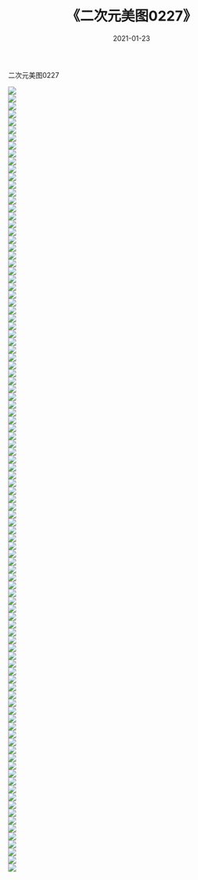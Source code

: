 ﻿---
layout: post
title:  《二次元美图0227》
date:   2021-01-23
img: http://imgx.orgx.ga/二次元/2021/二次元美图0227/000.jpg
categories: [美女, 清纯, 唯美]
---

二次元美图0227

 ![](http://imgx.orgx.ga/二次元/2021/二次元美图0227/001.jpg) <br>![](http://imgx.orgx.ga/二次元/2021/二次元美图0227/002.jpg) <br>![](http://imgx.orgx.ga/二次元/2021/二次元美图0227/003.jpg) <br>![](http://imgx.orgx.ga/二次元/2021/二次元美图0227/004.jpg) <br>![](http://imgx.orgx.ga/二次元/2021/二次元美图0227/005.jpg) <br>![](http://imgx.orgx.ga/二次元/2021/二次元美图0227/006.jpg) <br>![](http://imgx.orgx.ga/二次元/2021/二次元美图0227/007.jpg) <br>![](http://imgx.orgx.ga/二次元/2021/二次元美图0227/008.jpg) <br>![](http://imgx.orgx.ga/二次元/2021/二次元美图0227/009.jpg) <br>![](http://imgx.orgx.ga/二次元/2021/二次元美图0227/010.jpg) <br>![](http://imgx.orgx.ga/二次元/2021/二次元美图0227/011.jpg) <br>![](http://imgx.orgx.ga/二次元/2021/二次元美图0227/012.jpg) <br>![](http://imgx.orgx.ga/二次元/2021/二次元美图0227/013.jpg) <br>![](http://imgx.orgx.ga/二次元/2021/二次元美图0227/014.jpg) <br>![](http://imgx.orgx.ga/二次元/2021/二次元美图0227/015.jpg) <br>![](http://imgx.orgx.ga/二次元/2021/二次元美图0227/016.jpg) <br>![](http://imgx.orgx.ga/二次元/2021/二次元美图0227/017.jpg) <br>![](http://imgx.orgx.ga/二次元/2021/二次元美图0227/018.jpg) <br>![](http://imgx.orgx.ga/二次元/2021/二次元美图0227/019.jpg) <br>![](http://imgx.orgx.ga/二次元/2021/二次元美图0227/020.jpg) <br>![](http://imgx.orgx.ga/二次元/2021/二次元美图0227/021.jpg) <br>![](http://imgx.orgx.ga/二次元/2021/二次元美图0227/022.jpg) <br>![](http://imgx.orgx.ga/二次元/2021/二次元美图0227/023.jpg) <br>![](http://imgx.orgx.ga/二次元/2021/二次元美图0227/024.jpg) <br>![](http://imgx.orgx.ga/二次元/2021/二次元美图0227/025.jpg) <br>![](http://imgx.orgx.ga/二次元/2021/二次元美图0227/026.jpg) <br>![](http://imgx.orgx.ga/二次元/2021/二次元美图0227/027.jpg) <br>![](http://imgx.orgx.ga/二次元/2021/二次元美图0227/028.jpg) <br>![](http://imgx.orgx.ga/二次元/2021/二次元美图0227/029.jpg) <br>![](http://imgx.orgx.ga/二次元/2021/二次元美图0227/030.jpg) <br>![](http://imgx.orgx.ga/二次元/2021/二次元美图0227/031.jpg) <br>![](http://imgx.orgx.ga/二次元/2021/二次元美图0227/032.jpg) <br>![](http://imgx.orgx.ga/二次元/2021/二次元美图0227/033.jpg) <br>![](http://imgx.orgx.ga/二次元/2021/二次元美图0227/034.jpg) <br>![](http://imgx.orgx.ga/二次元/2021/二次元美图0227/035.jpg) <br>![](http://imgx.orgx.ga/二次元/2021/二次元美图0227/036.jpg) <br>![](http://imgx.orgx.ga/二次元/2021/二次元美图0227/037.jpg) <br>![](http://imgx.orgx.ga/二次元/2021/二次元美图0227/038.jpg) <br>![](http://imgx.orgx.ga/二次元/2021/二次元美图0227/039.jpg) <br>![](http://imgx.orgx.ga/二次元/2021/二次元美图0227/040.jpg) <br>![](http://imgx.orgx.ga/二次元/2021/二次元美图0227/041.jpg) <br>![](http://imgx.orgx.ga/二次元/2021/二次元美图0227/042.jpg) <br>![](http://imgx.orgx.ga/二次元/2021/二次元美图0227/043.jpg) <br>![](http://imgx.orgx.ga/二次元/2021/二次元美图0227/044.jpg) <br>![](http://imgx.orgx.ga/二次元/2021/二次元美图0227/045.jpg) <br>![](http://imgx.orgx.ga/二次元/2021/二次元美图0227/046.jpg) <br>![](http://imgx.orgx.ga/二次元/2021/二次元美图0227/047.jpg) <br>![](http://imgx.orgx.ga/二次元/2021/二次元美图0227/048.jpg) <br>![](http://imgx.orgx.ga/二次元/2021/二次元美图0227/049.jpg) <br>![](http://imgx.orgx.ga/二次元/2021/二次元美图0227/050.jpg) <br>![](http://imgx.orgx.ga/二次元/2021/二次元美图0227/051.jpg) <br>![](http://imgx.orgx.ga/二次元/2021/二次元美图0227/052.jpg) <br>![](http://imgx.orgx.ga/二次元/2021/二次元美图0227/053.jpg) <br>![](http://imgx.orgx.ga/二次元/2021/二次元美图0227/054.jpg) <br>![](http://imgx.orgx.ga/二次元/2021/二次元美图0227/055.jpg) <br>![](http://imgx.orgx.ga/二次元/2021/二次元美图0227/056.jpg) <br>![](http://imgx.orgx.ga/二次元/2021/二次元美图0227/057.jpg) <br>![](http://imgx.orgx.ga/二次元/2021/二次元美图0227/058.jpg) <br>![](http://imgx.orgx.ga/二次元/2021/二次元美图0227/059.jpg) <br>![](http://imgx.orgx.ga/二次元/2021/二次元美图0227/060.jpg) <br>![](http://imgx.orgx.ga/二次元/2021/二次元美图0227/061.jpg) <br>![](http://imgx.orgx.ga/二次元/2021/二次元美图0227/062.jpg) <br>![](http://imgx.orgx.ga/二次元/2021/二次元美图0227/063.jpg) <br>![](http://imgx.orgx.ga/二次元/2021/二次元美图0227/064.jpg) <br>![](http://imgx.orgx.ga/二次元/2021/二次元美图0227/065.jpg) <br>![](http://imgx.orgx.ga/二次元/2021/二次元美图0227/066.jpg) <br>![](http://imgx.orgx.ga/二次元/2021/二次元美图0227/067.jpg) <br>![](http://imgx.orgx.ga/二次元/2021/二次元美图0227/068.jpg) <br>![](http://imgx.orgx.ga/二次元/2021/二次元美图0227/069.jpg) <br>![](http://imgx.orgx.ga/二次元/2021/二次元美图0227/070.jpg) <br>![](http://imgx.orgx.ga/二次元/2021/二次元美图0227/071.jpg) <br>![](http://imgx.orgx.ga/二次元/2021/二次元美图0227/072.jpg) <br>![](http://imgx.orgx.ga/二次元/2021/二次元美图0227/073.jpg) <br>![](http://imgx.orgx.ga/二次元/2021/二次元美图0227/074.jpg) <br>![](http://imgx.orgx.ga/二次元/2021/二次元美图0227/075.jpg) <br>![](http://imgx.orgx.ga/二次元/2021/二次元美图0227/076.jpg) <br>![](http://imgx.orgx.ga/二次元/2021/二次元美图0227/077.jpg) <br>![](http://imgx.orgx.ga/二次元/2021/二次元美图0227/078.jpg) <br>![](http://imgx.orgx.ga/二次元/2021/二次元美图0227/079.jpg) <br>![](http://imgx.orgx.ga/二次元/2021/二次元美图0227/080.jpg) <br>![](http://imgx.orgx.ga/二次元/2021/二次元美图0227/081.jpg) <br>![](http://imgx.orgx.ga/二次元/2021/二次元美图0227/082.jpg) <br>![](http://imgx.orgx.ga/二次元/2021/二次元美图0227/083.jpg) <br>![](http://imgx.orgx.ga/二次元/2021/二次元美图0227/084.jpg) <br>![](http://imgx.orgx.ga/二次元/2021/二次元美图0227/085.jpg) <br>![](http://imgx.orgx.ga/二次元/2021/二次元美图0227/086.jpg) <br>![](http://imgx.orgx.ga/二次元/2021/二次元美图0227/087.jpg) <br>![](http://imgx.orgx.ga/二次元/2021/二次元美图0227/088.jpg) <br>![](http://imgx.orgx.ga/二次元/2021/二次元美图0227/089.jpg) <br>![](http://imgx.orgx.ga/二次元/2021/二次元美图0227/090.jpg) <br>![](http://imgx.orgx.ga/二次元/2021/二次元美图0227/091.jpg) <br>![](http://imgx.orgx.ga/二次元/2021/二次元美图0227/092.jpg) <br>![](http://imgx.orgx.ga/二次元/2021/二次元美图0227/093.jpg) <br>![](http://imgx.orgx.ga/二次元/2021/二次元美图0227/094.jpg) <br>![](http://imgx.orgx.ga/二次元/2021/二次元美图0227/095.jpg) <br>![](http://imgx.orgx.ga/二次元/2021/二次元美图0227/096.jpg) <br>![](http://imgx.orgx.ga/二次元/2021/二次元美图0227/097.jpg) <br>![](http://imgx.orgx.ga/二次元/2021/二次元美图0227/098.jpg) <br>![](http://imgx.orgx.ga/二次元/2021/二次元美图0227/099.jpg) <br>![](http://imgx.orgx.ga/二次元/2021/二次元美图0227/100.jpg) <br>